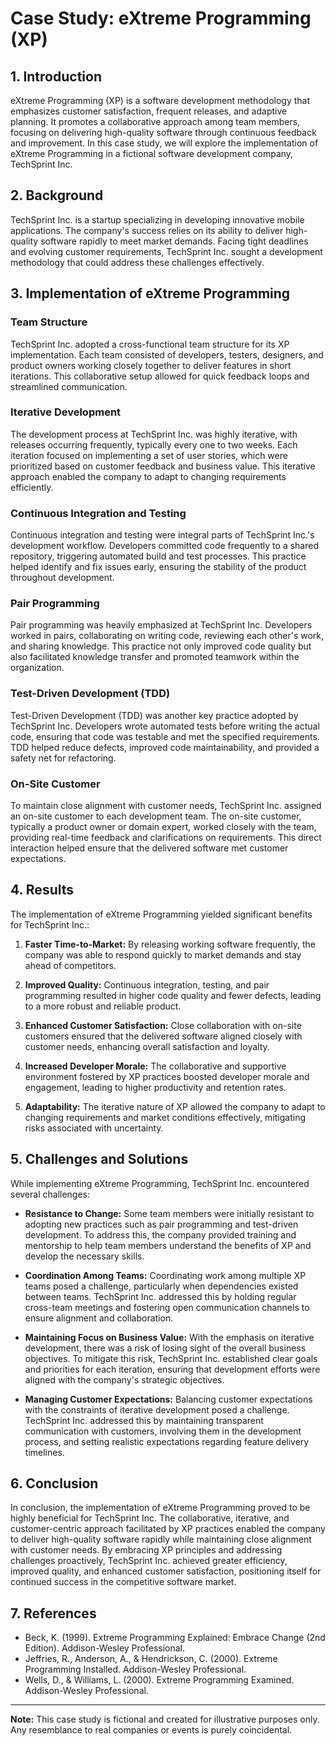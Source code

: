 # Case Study: eXtreme Programming (XP)

## 1. Introduction

eXtreme Programming (XP) is a software development methodology that emphasizes customer satisfaction, frequent releases, and adaptive planning. It promotes a collaborative approach among team members, focusing on delivering high-quality software through continuous feedback and improvement. In this case study, we will explore the implementation of eXtreme Programming in a fictional software development company, TechSprint Inc.

## 2. Background

TechSprint Inc. is a startup specializing in developing innovative mobile applications. The company's success relies on its ability to deliver high-quality software rapidly to meet market demands. Facing tight deadlines and evolving customer requirements, TechSprint Inc. sought a development methodology that could address these challenges effectively.

## 3. Implementation of eXtreme Programming

### Team Structure

TechSprint Inc. adopted a cross-functional team structure for its XP implementation. Each team consisted of developers, testers, designers, and product owners working closely together to deliver features in short iterations. This collaborative setup allowed for quick feedback loops and streamlined communication.

### Iterative Development

The development process at TechSprint Inc. was highly iterative, with releases occurring frequently, typically every one to two weeks. Each iteration focused on implementing a set of user stories, which were prioritized based on customer feedback and business value. This iterative approach enabled the company to adapt to changing requirements efficiently.

### Continuous Integration and Testing

Continuous integration and testing were integral parts of TechSprint Inc.'s development workflow. Developers committed code frequently to a shared repository, triggering automated build and test processes. This practice helped identify and fix issues early, ensuring the stability of the product throughout development.

### Pair Programming

Pair programming was heavily emphasized at TechSprint Inc. Developers worked in pairs, collaborating on writing code, reviewing each other's work, and sharing knowledge. This practice not only improved code quality but also facilitated knowledge transfer and promoted teamwork within the organization.

### Test-Driven Development (TDD)

Test-Driven Development (TDD) was another key practice adopted by TechSprint Inc. Developers wrote automated tests before writing the actual code, ensuring that code was testable and met the specified requirements. TDD helped reduce defects, improved code maintainability, and provided a safety net for refactoring.

### On-Site Customer

To maintain close alignment with customer needs, TechSprint Inc. assigned an on-site customer to each development team. The on-site customer, typically a product owner or domain expert, worked closely with the team, providing real-time feedback and clarifications on requirements. This direct interaction helped ensure that the delivered software met customer expectations.

## 4. Results

The implementation of eXtreme Programming yielded significant benefits for TechSprint Inc.:

1. **Faster Time-to-Market:** By releasing working software frequently, the company was able to respond quickly to market demands and stay ahead of competitors.

2. **Improved Quality:** Continuous integration, testing, and pair programming resulted in higher code quality and fewer defects, leading to a more robust and reliable product.

3. **Enhanced Customer Satisfaction:** Close collaboration with on-site customers ensured that the delivered software aligned closely with customer needs, enhancing overall satisfaction and loyalty.

4. **Increased Developer Morale:** The collaborative and supportive environment fostered by XP practices boosted developer morale and engagement, leading to higher productivity and retention rates.

5. **Adaptability:** The iterative nature of XP allowed the company to adapt to changing requirements and market conditions effectively, mitigating risks associated with uncertainty.

## 5. Challenges and Solutions

While implementing eXtreme Programming, TechSprint Inc. encountered several challenges:

- **Resistance to Change:** Some team members were initially resistant to adopting new practices such as pair programming and test-driven development. To address this, the company provided training and mentorship to help team members understand the benefits of XP and develop the necessary skills.

- **Coordination Among Teams:** Coordinating work among multiple XP teams posed a challenge, particularly when dependencies existed between teams. TechSprint Inc. addressed this by holding regular cross-team meetings and fostering open communication channels to ensure alignment and collaboration.

- **Maintaining Focus on Business Value:** With the emphasis on iterative development, there was a risk of losing sight of the overall business objectives. To mitigate this risk, TechSprint Inc. established clear goals and priorities for each iteration, ensuring that development efforts were aligned with the company's strategic objectives.

- **Managing Customer Expectations:** Balancing customer expectations with the constraints of iterative development posed a challenge. TechSprint Inc. addressed this by maintaining transparent communication with customers, involving them in the development process, and setting realistic expectations regarding feature delivery timelines.

## 6. Conclusion

In conclusion, the implementation of eXtreme Programming proved to be highly beneficial for TechSprint Inc. The collaborative, iterative, and customer-centric approach facilitated by XP practices enabled the company to deliver high-quality software rapidly while maintaining close alignment with customer needs. By embracing XP principles and addressing challenges proactively, TechSprint Inc. achieved greater efficiency, improved quality, and enhanced customer satisfaction, positioning itself for continued success in the competitive software market.

## 7. References

- Beck, K. (1999). Extreme Programming Explained: Embrace Change (2nd Edition). Addison-Wesley Professional.
- Jeffries, R., Anderson, A., & Hendrickson, C. (2000). Extreme Programming Installed. Addison-Wesley Professional.
- Wells, D., & Williams, L. (2000). Extreme Programming Examined. Addison-Wesley Professional.

---
**Note:** This case study is fictional and created for illustrative purposes only. Any resemblance to real companies or events is purely coincidental.
